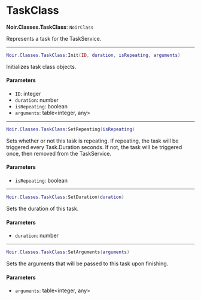 # TaskClass

**Noir.Classes.TaskClass**: `NoirClass`

Represents a task for the TaskService.

***

```lua
Noir.Classes.TaskClass:Init(ID, duration, isRepeating, arguments)
```

Initializes task class objects.

#### Parameters

* `ID`: integer
* `duration`: number
* `isRepeating`: boolean
* `arguments`: table\<integer, any>

***

```lua
Noir.Classes.TaskClass:SetRepeating(isRepeating)
```

Sets whether or not this task is repeating. If repeating, the task will be triggered every Task.Duration seconds. If not, the task will be triggered once, then removed from the TaskService.

#### Parameters

* `isRepeating`: boolean

***

```lua
Noir.Classes.TaskClass:SetDuration(duration)
```

Sets the duration of this task.

#### Parameters

* `duration`: number

***

```lua
Noir.Classes.TaskClass:SetArguments(arguments)
```

Sets the arguments that will be passed to this task upon finishing.

#### Parameters

* `arguments`: table\<integer, any>
